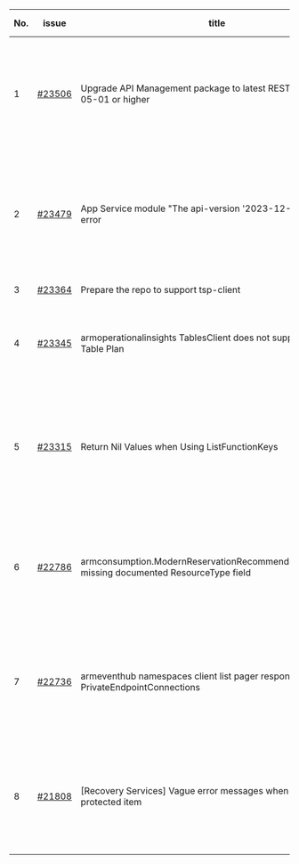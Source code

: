 | No. | issue | title | labels | assignees | bot advice | created date |
| ------ | ------ | ------ | ------ | ------ | ------ | :-----: |
|1|[#23506](https://github.com/Azure/azure-sdk-for-go/issues/23506)|Upgrade API Management package to latest REST API 2024-05-01 or higher|question, API Management, Service Attention, Mgmt, customer-reported, needs-team-attention|lirenhe||2024-09-26|
|2|[#23479](https://github.com/Azure/azure-sdk-for-go/issues/23479)|App Service module "The api-version '2023-12-01' is invalid." error|question, App Services, Service Attention, Mgmt, customer-reported, needs-team-attention|lirenhe||2024-09-23|
|3|[#23364](https://github.com/Azure/azure-sdk-for-go/issues/23364)|Prepare the repo to support tsp-client|Client, Mgmt|lirenhe||2024-08-21|
|4|[#23345](https://github.com/Azure/azure-sdk-for-go/issues/23345)|armoperationalinsights TablesClient does not support updating Table Plan|question, Mgmt, customer-reported, needs-team-attention|lirenhe||2024-08-16|
|5|[#23315](https://github.com/Azure/azure-sdk-for-go/issues/23315)|Return Nil Values when Using ListFunctionKeys|question, App Services, Service Attention, Mgmt, customer-reported, needs-team-attention|Mitse1n, lirenhe||2024-08-13|
|6|[#22786](https://github.com/Azure/azure-sdk-for-go/issues/22786)|armconsumption.ModernReservationRecommendationProperties missing documented ResourceType field|Service Attention, Mgmt, customer-reported, needs-team-attention, feature-request|lirenhe|new comment|2024-04-26|
|7|[#22736](https://github.com/Azure/azure-sdk-for-go/issues/22736)|armeventhub namespaces client list pager responses have nil PrivateEndpointConnections|question, Event Hubs, Service Attention, Mgmt, customer-reported, needs-team-attention|lirenhe|new comment|2024-04-10|
|8|[#21808](https://github.com/Azure/azure-sdk-for-go/issues/21808)|[Recovery Services] Vague error messages when creating protected item|question, Recovery Services Backup, Mgmt, customer-reported, needs-team-attention|lirenhe|new comment|2023-10-19|
